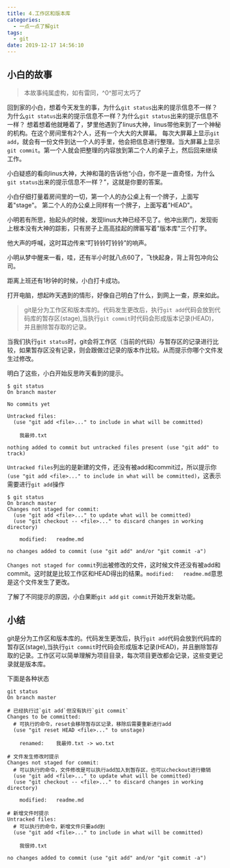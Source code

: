 ```yaml
---
title: 4.工作区和版本库
categories:
  - 一点一点了解git
tags:
  - git
date: 2019-12-17 14:56:10
---
```

## 小白的故事

> 本故事纯属虚构，如有雷同，^0^那可太巧了

回到家的小白，想着今天发生的事，为什么`git status`出来的提示信息不一样？为什么`git status`出来的提示信息不一样？为什么`git status`出来的提示信息不一样？
想着想着他就睡着了，梦里他遇到了linus大神，linus带他来到了一个神秘的机构。在这个房间里有2个人，还有一个大大的大屏幕。
每次大屏幕上显示`git add`，就会有一份文件到达一个人的手里，他会把信息进行整理。当大屏幕上显示`git commit`。第一个人就会把整理的内容放到第二个人的桌子上，然后回来继续工作。

小白疑惑的看向linus大神，大神和蔼的告诉他“小白，你不是一直奇怪，为什么`git status`出来的提示信息不一样？”，这就是你要的答案。

小白仔细打量着房间里的一切，第一个人的办公桌上有一个牌子，上面写着"stage"。
第二个人的办公桌上同样有一个牌子，上面写着"HEAD"。

小明若有所思，抬起头的时候，发现linus大神已经不见了。他冲出房门，发现街上根本没有大神的踪影，只有房子上高高挂起的牌匾写着"版本库"三个打字。

他大声的呼喊，这时耳边传来“叮铃铃叮铃铃”的响声。

小明从梦中醒来一看，哇，还有半小时就八点60了，飞快起身，背上背包冲向公司。

距离上班还有1秒钟的时候，小白打卡成功。

打开电脑，想起昨天遇到的情形，好像自己明白了什么，到网上一查，原来如此。

> git是分为工作区和版本库的。代码发生更改后，执行`git add`代码会放到代码库的暂存区(stage),当执行`git commit`时代码会形成版本记录(HEAD)，并且删除暂存取的记录。

当我们执行`git status`时，git会将工作区（当前的代码）与暂存区的记录进行比较，如果暂存区没有记录，则会跟做过记录的版本作比较。从而提示你哪个文件发生过修改。

明白了这些，小白开始反思昨天看到的提示。
```
$ git status
On branch master

No commits yet

Untracked files:
  (use "git add <file>..." to include in what will be committed)

	我最帅.txt

nothing added to commit but untracked files present (use "git add" to track)
```
`Untracked files`列出的是新建的文件，还没有被add和commit过，所以提示你`(use "git add <file>..." to include in what will be committed)`，这表示需要进行`git add`操作


```
$ git status
On branch master
Changes not staged for commit:
  (use "git add <file>..." to update what will be committed)
  (use "git checkout -- <file>..." to discard changes in working directory)

	modified:   readme.md

no changes added to commit (use "git add" and/or "git commit -a")
```
`Changes not staged for commit`列出被修改的文件，这时候文件还没有被add和commit。这时就是比较工作区和HEAD得出的结果。`modified:   readme.md`意思是这个文件发生了更改。

了解了不同提示的原因，小白果断`git add` `git commit`开始开发新功能。

## 小结
git是分为工作区和版本库的。代码发生更改后，执行`git add`代码会放到代码库的暂存区(stage),当执行`git commit`时代码会形成版本记录(HEAD)，并且删除暂存取的记录。工作区可以简单理解为项目目录，每次项目更改都会记录，这些变更记录就是版本库。

下面是各种状态

```
git status
On branch master

# 已经执行过`git add`但没有执行`git commit`
Changes to be committed:
  # 可执行的命令，reset会移除暂存区记录，移除后需要重新进行add
  (use "git reset HEAD <file>..." to unstage)

	renamed:    我最帅.txt -> wo.txt

# 文件发生修改时提示
Changes not staged for commit:
  # 可以执行的命令，文件修改是可以执行add加入到暂存区，也可以checkout进行撤销
  (use "git add <file>..." to update what will be committed)
  (use "git checkout -- <file>..." to discard changes in working directory)

	modified:   readme.md

# 新增文件时提示
Untracked files:
  # 可以执行的命令，新增文件只要add到
  (use "git add <file>..." to include in what will be committed)

	我很帅.txt

no changes added to commit (use "git add" and/or "git commit -a")

```